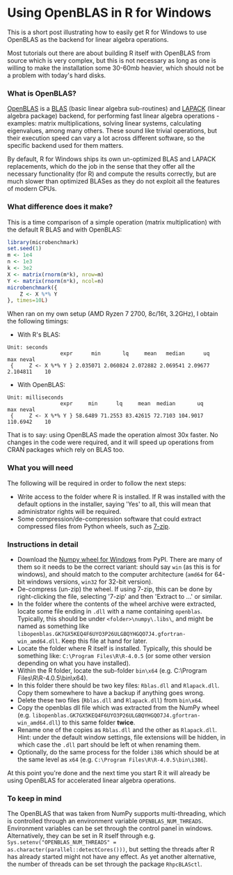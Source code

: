 # Using OpenBLAS in R for Windows

This is a short post illustrating how to easily get R for Windows to use OpenBLAS as the backend for linear algebra operations.

Most tutorials out there are about building R itself with OpenBLAS from source which is very complex, but this is not necessary as long as one is willing to make the installation some 30-60mb heavier, which should not be a problem with today's hard disks.

### What is OpenBLAS?

[OpenBLAS](https://www.openblas.net) is a [BLAS](https://en.wikipedia.org/wiki/Basic_Linear_Algebra_Subprograms) (basic linear algebra sub-routines) and [LAPACK](https://en.wikipedia.org/wiki/LAPACK) (linear algebra package) backend, for performing fast linear algebra operations - examples: matrix multiplications, solving linear systems, calculating eigenvalues, among many others. These sound like trivial operations, but their execution speed can vary a lot across different software, so the specific backend used for them matters.

By default, R for Windows ships its own un-optimized BLAS and LAPACK replacements, which do the job in the sense that they offer all the necessary functionality (for R) and compute the results correctly, but are much slower than optimized BLASes as they do not exploit all the features of modern CPUs.

### What difference does it make?

This is a time comparison of a simple operation (matrix multiplication) with the default R BLAS and with OpenBLAS:
```r
library(microbenchmark)
set.seed(1)
m <- 1e4
n <- 1e3
k <- 3e2
X <- matrix(rnorm(m*k), nrow=m)
Y <- matrix(rnorm(n*k), ncol=n)
microbenchmark({
    Z <- X %*% Y
}, times=10L)
```

When ran on my own setup (AMD Ryzen 7 2700, 8c/16t, 3.2GHz), I obtain the following timings:

* With R's BLAS:
```
Unit: seconds
                 expr      min       lq     mean   median      uq      max neval
 {     Z <- X %*% Y } 2.035071 2.060824 2.072882 2.069541 2.09677 2.104811    10
```

* With OpenBLAS:
```
Unit: milliseconds
                 expr     min      lq     mean  median       uq      max neval
 {     Z <- X %*% Y } 58.6489 71.2553 83.42615 72.7103 104.9017 110.6942    10
```

That is to say: using OpenBLAS made the operation almost 30x faster. No changes in the code were required, and it will speed up operations from CRAN packages which rely on BLAS too.


### What you will need

The following will be required in order to follow the next steps:
* Write access to the folder where R is installed. If R was installed with the default options in the installer, saying 'Yes' to all, this will mean that administrator rights will be required.
* Some compression/de-compression software that could extract compressed files from Python wheels, such as [7-zip](https://www.7-zip.org).

### Instructions in detail

* Download the [Numpy wheel for Windows](https://pypi.org/project/numpy/#files) from PyPI. There are many of them so it needs to be the correct variant: should say `win` (as this is for windows), and should match to the computer architecture (`amd64` for 64-bit windows versions, `win32` for 32-bit version).
* De-compress (un-zip) the wheel. If using 7-zip, this can be done by right-clicking the file, selecting '7-zip' and then 'Extract to ...' or similar.
* In the folder where the contents of the wheel archive were extracted, locate some file ending in `.dll` with a name containing `openblas`. Typically, this should be under `<folder>\numpy\.libs\`, and might be named as something like `libopenblas.GK7GX5KEQ4F6UYO3P26ULGBQYHGQO7J4.gfortran-win_amd64.dll`. Keep this file at hand for later.
* Locate the folder where R itself is installed. Typically, this should be something like: `C:\Program Files\R\R-4.0.5` (or some other version depending on what you have installed).
* Within the R folder, locate the sub-folder `bin\x64` (e.g. C:\Program Files\R\R-4.0.5\bin\x64).
* In this folder there should be two key files: `Rblas.dll` and `Rlapack.dll`. Copy them somewhere to have a backup if anything goes wrong.
* Delete these two files (`Rblas.dll` and `Rlapack.dll`) from `bin\x64`.
* Copy the openblas dll file which was extracted from the NumPy wheel (e.g. `libopenblas.GK7GX5KEQ4F6UYO3P26ULGBQYHGQO7J4.gfortran-win_amd64.dll`) to this same folder **twice**.
* Rename one of the copies as `Rblas.dll` and the other as `Rlapack.dll`. Hint: under the default window settings, file extensions will be hidden, in which case the `.dll` part should be left ot when renaming them.
* Optionally, do the same process for the folder `i386` which should be at the same level as `x64` (e.g. `C:\Program Files\R\R-4.0.5\bin\i386`).

At this point you're done and the next time you start R it will already be using OpenBLAS for accelerated linear algebra operations.

### To keep in mind

The OpenBLAS that was taken from NumPy supports multi-threading, which is controlled through an environment variable `OPENBLAS_NUM_THREADS`. Environment variables can be set through the control panel in windows. Alternatively, they can be set in R itself through e.g. `Sys.setenv("OPENBLAS_NUM_THREADS" = as.character(parallel::detectCores()))`, but setting the threads after R has already started might not have any effect. As yet another alternative, the number of threads can be set through the package `RhpcBLASctl`.
